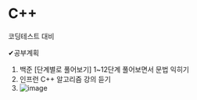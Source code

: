 # C++ 

코딩테스트 대비

✔공부계획

1. 백준 [단계별로 풀어보기] 1~12단계 풀어보면서 문법 익히기
2. 인프런 C++ 알고리즘 강의 듣기
3. ![image](https://github.com/khw274/Coding-Test/assets/125671828/d7665396-c316-4b04-9773-ce048ef5d8a4)
